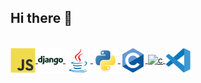 ## Hi there 🤙
 <div>
  <a href="https://github.com/victor-rayan">
  
 
    
</div>
<div style="display: inline_block"><br>
  
  <img align="center" alt="django" height="40" width="40" src="https://raw.githubusercontent.com/devicons/devicon/master/icons/javascript/javascript-original.svg">
  <img align="center" alt="django" height="40" width="40" src="https://raw.githubusercontent.com/devicons/devicon/master/icons/django/django-plain-wordmark.svg">
  <img align="center" alt="java" height="40" width="40" src="https://raw.githubusercontent.com/devicons/devicon/master/icons/java/java-original.svg">
  <img align="center" alt="Python" height="40" width="40" src="https://raw.githubusercontent.com/devicons/devicon/master/icons/python/python-original.svg">
  <img align="center" alt="c" height="40" width="40" src="https://raw.githubusercontent.com/devicons/devicon/master/icons/c/c-original.svg">
  <img align="center" alt="c" height="40" width="40" src="https://cdn.jsdelivr.net/gh/devicons/devicon/icons/postgresql/postgresql-original.svg">
  <img align="center" alt="c" height="40" width="40" src="https://raw.githubusercontent.com/devicons/devicon/master/icons/vscode/vscode-original.svg">
  
        
  
</div>
  
  ##
 
<div> 
 
</div>
